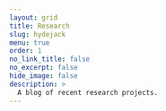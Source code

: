 ```yaml
---
layout: grid
title: Research
slug: hydejack
menu: true
order: 1
no_link_title: false 
no_excerpt: false 
hide_image: false
description: >
  A blog of recent research projects.
---
```

